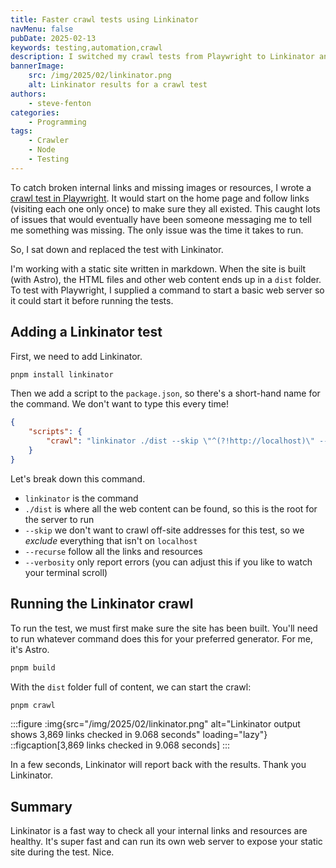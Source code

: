 ```yaml
---
title: Faster crawl tests using Linkinator
navMenu: false
pubDate: 2025-02-13
keywords: testing,automation,crawl
description: I switched my crawl tests from Playwright to Linkinator and sped them up a lot.
bannerImage:
    src: /img/2025/02/linkinator.png
    alt: Linkinator results for a crawl test
authors:
    - steve-fenton
categories:
    - Programming
tags:
    - Crawler
    - Node
    - Testing
---
```


To catch broken internal links and missing images or resources, I wrote a [crawl test in Playwright](https://www.stevefenton.co.uk/blog/2022/11/playwright-website-crawl/). It would start on the home page and follow links (visiting each one only once) to make sure they all existed. This caught lots of issues that would eventually have been someone messaging me to tell me something was missing. The only issue was the time it takes to run.

So, I sat down and replaced the test with Linkinator.

I'm working with a static site written in markdown. When the site is built (with Astro), the HTML files and other web content ends up in a `dist` folder. To test with Playwright, I supplied a command to start a basic web server so it could start it before running the tests.

## Adding a Linkinator test

First, we need to add Linkinator.

```bash
pnpm install linkinator
```

Then we add a script to the `package.json`, so there's a short-hand name for the command. We don't want to type this every time!

```json
{
    "scripts": {
        "crawl": "linkinator ./dist --skip \"^(?!http://localhost)\" --recurse  --verbosity error"
    }
}

```

Let's break down this command.

- `linkinator` is the command
- `./dist` is where all the web content can be found, so this is the root for the server to run
- `--skip` we don't want to crawl off-site addresses for this test, so we *exclude* everything that isn't on `localhost`
- `--recurse` follow all the links and resources
- `--verbosity` only report errors (you can adjust this if you like to watch your terminal scroll)

## Running the Linkinator crawl

To run the test, we must first make sure the site has been built. You'll need to run whatever command does this for your preferred generator. For me, it's Astro.

```bash
pnpm build
```

With the `dist` folder full of content, we can start the crawl:

```bash
pnpm crawl
```

:::figure
:img{src="/img/2025/02/linkinator.png" alt="Linkinator output shows 3,869 links checked in 9.068 seconds" loading="lazy"}
::figcaption[3,869 links checked in 9.068 seconds]
:::

In a few seconds, Linkinator will report back with the results. Thank you Linkinator.

## Summary

Linkinator is a fast way to check all your internal links and resources are healthy. It's super fast and can run its own web server to expose your static site during the test. Nice.
